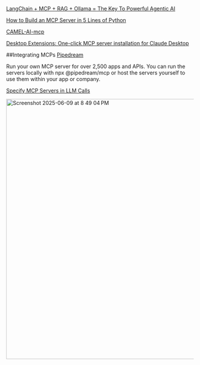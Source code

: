 [LangChain + MCP + RAG + Ollama = The Key To Powerful Agentic AI](https://gaodalie.substack.com/p/langchain-mcp-rag-ollama-the-key)

[How to Build an MCP Server in 5 Lines of Python](https://huggingface.co/blog/gradio-mcp)

[CAMEL-AI-mcp](https://www.camel-ai.org/blogs/camel-ai-agent-mcp-integration)

[Desktop Extensions: One-click MCP server installation for Claude Desktop](https://www.anthropic.com/engineering/desktop-extensions)


##Integrating MCPs
[Pipedream](https://mcp.pipedream.com/developers)

Run your own MCP server for over 2,500 apps and APIs. You can run the servers locally with npx @pipedream/mcp or host the servers yourself to use them within your app or company.


[Specify MCP Servers in LLM Calls](https://blog.dailydoseofds.com/p/specify-mcp-servers-in-llm-calls)

<img width="698" alt="Screenshot 2025-06-09 at 8 49 04 PM" src="https://github.com/user-attachments/assets/62b56ce1-a97b-40f1-b86c-9b9dccd11748" />
